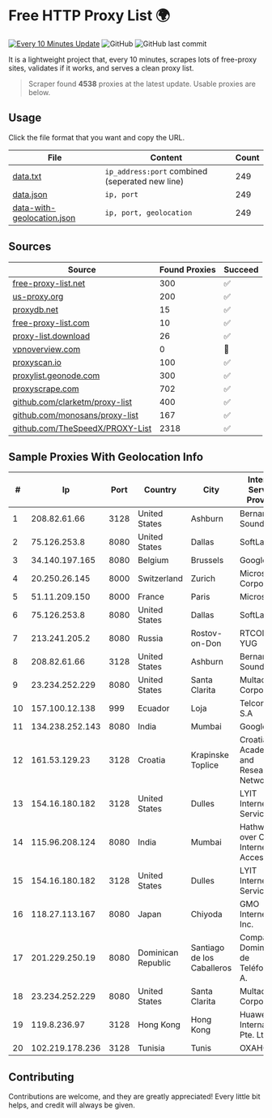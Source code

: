 
# Free HTTP Proxy List 🌍

[![Every 10 Minutes Update](https://github.com/mertguvencli/http-proxy-list/actions/workflows/main.yml/badge.svg?branch=main)](https://github.com/mertguvencli/http-proxy-list/actions/workflows/main.yml)
![GitHub](https://img.shields.io/github/license/mertguvencli/http-proxy-list)
![GitHub last commit](https://img.shields.io/github/last-commit/mertguvencli/http-proxy-list)

It is a lightweight project that, every 10 minutes, scrapes lots of free-proxy sites, validates if it works, and serves a clean proxy list.


> Scraper found **4538** proxies at the latest update. Usable proxies are below.

## Usage

Click the file format that you want and copy the URL.


|File|Content|Count|
|----|-------|-----|
|[data.txt](https://raw.githubusercontent.com/mertguvencli/http-proxy-list/main/proxy-list/data.txt)|`ip_address:port` combined (seperated new line)|249|
|[data.json](https://raw.githubusercontent.com/mertguvencli/http-proxy-list/main/proxy-list/data.json)|`ip, port`|249|
|[data-with-geolocation.json](https://raw.githubusercontent.com/mertguvencli/http-proxy-list/main/proxy-list/data-with-geolocation.json)|`ip, port, geolocation`|249|

## Sources

|Source|Found Proxies|Succeed|
|------|-------------|-------|
|[free-proxy-list.net](https://free-proxy-list.net)|300|✅|
|[us-proxy.org](https://www.us-proxy.org)|200|✅|
|[proxydb.net](http://proxydb.net)|15|✅|
|[free-proxy-list.com](https://free-proxy-list.com/?page=&port=&type%5B%5D=http&type%5B%5D=https&up_time=0&search=Search)|10|✅|
|[proxy-list.download](https://www.proxy-list.download/HTTP)|26|✅|
|[vpnoverview.com](https://vpnoverview.com/privacy/anonymous-browsing/free-proxy-servers)|0|🚫|
|[proxyscan.io](https://www.proxyscan.io)|100|✅|
|[proxylist.geonode.com](https://proxylist.geonode.com/api/proxy-list?limit=300&page=1&sort_by=lastChecked&sort_type=desc&protocols=http,https)|300|✅|
|[proxyscrape.com](https://api.proxyscrape.com/v2/?request=displayproxies&protocol=http&timeout=10000&country=all&ssl=all&anonymity=all)|702|✅|
|[github.com/clarketm/proxy-list](https://raw.githubusercontent.com/clarketm/proxy-list/master/proxy-list-raw.txt)|400|✅|
|[github.com/monosans/proxy-list](https://raw.githubusercontent.com/monosans/proxy-list/main/proxies/http.txt)|167|✅|
|[github.com/TheSpeedX/PROXY-List](https://raw.githubusercontent.com/TheSpeedX/PROXY-List/master/http.txt)|2318|✅|


## Sample Proxies With Geolocation Info

|#|Ip|Port|Country|City|Internet Service Provider|
|-|--|----|-------|----|-------------------------|
|1|208.82.61.66|3128|United States|Ashburn|Bernardi Sounds|
|2|75.126.253.8|8080|United States|Dallas|SoftLayer|
|3|34.140.197.165|8080|Belgium|Brussels|Google LLC|
|4|20.250.26.145|8000|Switzerland|Zurich|Microsoft Corporation|
|5|51.11.209.150|8000|France|Paris|Microsoft|
|6|75.126.253.8|8080|United States|Dallas|SoftLayer|
|7|213.241.205.2|8080|Russia|Rostov-on-Don|RTCOMM-YUG|
|8|208.82.61.66|3128|United States|Ashburn|Bernardi Sounds|
|9|23.234.252.229|8080|United States|Santa Clarita|Multacom Corporation|
|10|157.100.12.138|999|Ecuador|Loja|Telconet S.A|
|11|134.238.252.143|8080|India|Mumbai|Google LLC|
|12|161.53.129.23|3128|Croatia|Krapinske Toplice|Croatian Academic and Research Network|
|13|154.16.180.182|3128|United States|Dulles|LYIT Internet Services|
|14|115.96.208.124|8080|India|Mumbai|Hathway IP over Cable Internet Access|
|15|154.16.180.182|3128|United States|Dulles|LYIT Internet Services|
|16|118.27.113.167|8080|Japan|Chiyoda|GMO Internet, Inc.|
|17|201.229.250.19|8080|Dominican Republic|Santiago de los Caballeros|Compañía Dominicana de Teléfonos S. A.|
|18|23.234.252.229|8080|United States|Santa Clarita|Multacom Corporation|
|19|119.8.236.97|3128|Hong Kong|Hong Kong|Huawei International Pte. Ltd.|
|20|102.219.178.236|3128|Tunisia|Tunis|OXAHOST|



## Contributing

Contributions are welcome, and they are greatly appreciated! Every
little bit helps, and credit will always be given.

